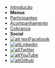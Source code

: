 - [Introdução](introducao.md)
- **Menus**
- [Participantes](participantes.md)
- [Acompanhamento](acompanhamento.md)
- [Cobrança](cobranca.md)
- **Social**
- [![alt text](https://icongram.jgog.in/simple/facebook.svg?colored&size=16)Facebook](https://www.facebook.com/pages/Programa-Nacional-de-Controle-de-Qualidade/359566504233807)
- [![alt](https://icongram.jgog.in/simple/linkedin.svg?colored&size=16)Linkedin](https://www.linkedin.com/company/programa-nacional-de-controle-de-qualidade/)
- [![alt](https://icongram.jgog.in/simple/twitter.svg?colored&size=16)Twitter](https://twitter.com/pncq_programa)
- [![alt](https://icongram.jgog.in/simple/youtube.svg?colored&size=16)YouTube](https://www.youtube.com/channel/UCnbk2F8OqHDctZnxaYL6Uzg/videos)
- [![alt](https://icongram.jgog.in/simple/github.svg?colored&size=16)Github](http://github.com/pncq)